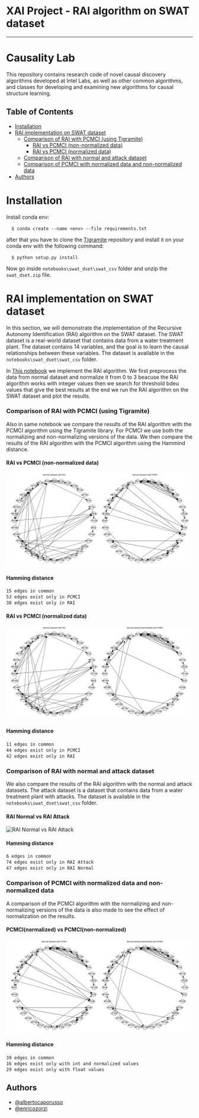 # XAI Project - RAI algorithm on SWAT dataset
---
# Causality Lab

This repository contains research code of novel causal discovery algorithms developed at Intel Labs, as well as other common algorithms, 
and classes for developing and examining new algorithms for causal structure learning.



## Table of Contents


- [Installation](#installation)
- [RAI implementation on SWAT dataset](#rai-implementation-on-swat-dataset)
   - [Comparison of RAI with PCMCI (using Tigramite)](#comparison-of-rai-with-pcmci-using-tigramite)
      - [RAI vs PCMCI (non-normalized data)](#rai-vs-pcmci-non-normalized-data)
      - [RAI vs PCMCI (normalized data)](#rai-vs-pcmci-normalized-data)
   - [Comparison of RAI with normal and attack dataset](#comparison-of-rai-with-normal-and-attack-dataset)
   - [Comparison of PCMCI with normalized data and non-normalized data](#comparison-of-pcmci-with-normalized-data-and-non-normalized-data)
- [Authors](#authors)

# Installation
Install conda env:

```console
  $ conda create --name <env> --file requirements.txt
```
after that you have to clone the [Tigramite](https://github.com/jakobrunge/tigramite.git) repository and install it on your conda env with the following command:

```console
  $ python setup.py install
```

Now go inside `notebooks\swat_dset\swat_csv` folder and unzip the `swat_dset.zip` file.






# RAI implementation on SWAT dataset

In this section, we will demonstrate the implementation of the Recursive Autonomy Identification (RAI) algorithm on the SWAT dataset. The SWAT dataset is a real-world dataset that contains data from a water treatment plant. The dataset contains 14 variables, and the goal is to learn the causal relationships between these variables. The dataset is available in the `notebooks\swat_dset\swat_csv` folder.

In [This notebook](notebooks/rai_pcmci_with_swat.ipynb) we implement the RAI algorithm. We first preprocess the data from normal dataset and normalize it from 0 to 3 beacuse the RAI algorithm works with integer values then  we search for threshold bdeu values that give the best results at the end we run the RAI algorithm on the SWAT dataset and plot the results. 

### Comparison of RAI with PCMCI (using Tigramite)

Also in same notebook we compare the results of the RAI algorithm with the PCMCI algorithm using the Tigramite library. For PCMCI we use both the normalizing and non-normalizing versions of the data. We then compare the results of the RAI algorithm with the PCMCI algorithm using the Hammind distance. 

#### RAI vs PCMCI (non-normalized data)
![RAI vs PCMCI (non-normalized data)](imgs/rai_pcmci_non_normalized.png)
#### Hamming distance
```
15 edges in common 
53 edges exist only in PCMCI  
38 edges exist only in RAI
```

#### RAI vs PCMCI (normalized data)
![RAI vs PCMCI (normalized data)](imgs/rai_pcmci_normalized.png)
#### Hamming distance 
```
11 edges in common 
44 edges exist only in PCMCI  
42 edges exist only in RAI
```
### Comparison of RAI with normal and attack dataset

We also compare the results of the RAI algorithm with the normal and attack datasets. The attack dataset is a dataset that contains data from a water treatment plant with attacks. The dataset is available in the `notebooks\swat_dset\swat_csv` folder.

#### RAI Normal vs RAI Attack
![RAI Normal vs RAI Attack](imgs/rai_normal_vs_attack.png)
#### Hamming distance 
```
6 edges in common 
74 edges exist only in RAI Attack  
47 edges exist only in RAI Normal
```
### Comparison of PCMCI with normalized data and non-normalized data

A comparison of the PCMCI algorithm with the normalizing and non-normalizing versions of the data is also made to see the effect of normalization on the results.

#### PCMCI(normalized) vs PCMCI(non-normalized)
![PCMCI(normalized) vs PCMCI(non-normalized)](imgs/pcmci_normalized_vs_non_normalized.png)
#### Hamming distance
```
39 edges in common 
16 edges exist only with int and normalized values 
29 edges exist only with float values 
```
## Authors

- [@albertocaporusso](https://github.com/albertocaporusso)
- [@enricozorzi](https://github.com/enricozorzi)

